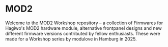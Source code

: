 # MOD2
Welcome to the MOD2 Workshop repository – a collection of Firmwares for Hagiwo's MOD2 hardware module, alternative frontpanel designs and new different firmware versions contributed by fellow enthusiasts. These were made for a Workshop series by modulove in Hamburg in 2025.
